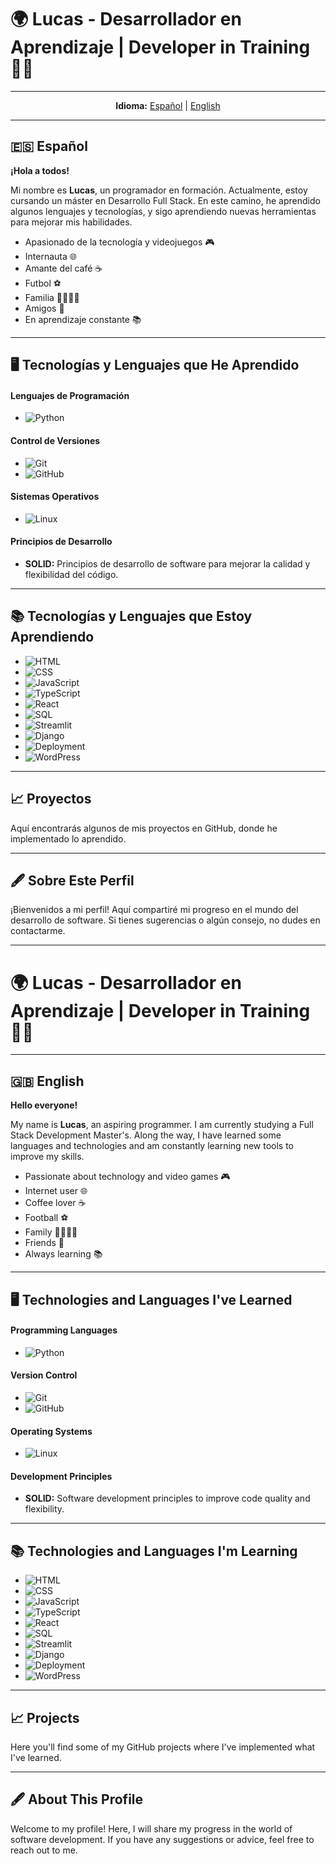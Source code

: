 # 🌍 Lucas - Desarrollador en Aprendizaje | Developer in Training 👨‍💻


---

<div align="center">
    <p>
        <strong>Idioma:</strong>
        <a href="#español">Español</a> | 
        <a href="#english">English</a>
    </p>
</div>

---


<h2 id="español">🇪🇸 Español</h2>



**¡Hola a todos!**

Mi nombre es **Lucas**, un programador en formación. Actualmente, estoy cursando un máster en Desarrollo Full Stack. En este camino, he aprendido algunos lenguajes y tecnologías, y sigo aprendiendo nuevas herramientas para mejorar mis habilidades.

- Apasionado de la tecnología y videojuegos 🎮
- Internauta 🌐
- Amante del café ☕
- Futbol ⚽
- Familia 👨‍👩‍👧‍👦
- Amigos 🤝
- En aprendizaje constante 📚

---

## 🖥️ Tecnologías y Lenguajes que He Aprendido

#### Lenguajes de Programación
- ![Python](https://img.shields.io/badge/Python-%230076D6?style=flat-square&logo=python&logoColor=white)


#### Control de Versiones
- ![Git](https://img.shields.io/badge/Git-%23F1502F?style=flat-square&logo=git&logoColor=white)
- ![GitHub](https://img.shields.io/badge/GitHub-%23121011?style=flat-square&logo=github)

#### Sistemas Operativos
- ![Linux](https://img.shields.io/badge/Linux-%23000000?style=flat-square&logo=linux)

#### Principios de Desarrollo
- **SOLID:** Principios de desarrollo de software para mejorar la calidad y flexibilidad del código.

---

## 📚 Tecnologías y Lenguajes que Estoy Aprendiendo


- ![HTML](https://img.shields.io/badge/HTML-%23E34F26?style=flat-square&logo=html5&logoColor=white)
- ![CSS](https://img.shields.io/badge/CSS-%231572B6?style=flat-square&logo=css3&logoColor=white)
- ![JavaScript](https://img.shields.io/badge/JavaScript-%23F7DF1E?style=flat-square&logo=javascript&logoColor=black)
- ![TypeScript](https://img.shields.io/badge/TypeScript-%23007ACC?style=flat-square&logo=typescript&logoColor=white)
- ![React](https://img.shields.io/badge/React-%23282C34?style=flat-square&logo=react&logoColor=61DAFB)
- ![SQL](https://img.shields.io/badge/SQL-%230074C1?style=flat-square&logo=postgresql&logoColor=white)
- ![Streamlit](https://img.shields.io/badge/Streamlit-%234B8BF5?style=flat-square&logo=streamlit&logoColor=white)
- ![Django](https://img.shields.io/badge/Django-%23092E20?style=flat-square&logo=django&logoColor=white)
- ![Deployment](https://img.shields.io/badge/Deployment-%23000?style=flat-square&logo=heroku&logoColor=white)
- ![WordPress](https://img.shields.io/badge/WordPress-%23147C36?style=flat-square&logo=wordpress&logoColor=white)
---

## 📈 Proyectos

Aquí encontrarás algunos de mis proyectos en GitHub, donde he implementado lo aprendido.

---

## 🖋️ Sobre Este Perfil

¡Bienvenidos a mi perfil! Aquí compartiré mi progreso en el mundo del desarrollo de software. Si tienes sugerencias o algún consejo, no dudes en contactarme.

---

# 🌍 Lucas - Desarrollador en Aprendizaje | Developer in Training 👨‍💻


---


<h2 id="english">🇬🇧 English</h2>



**Hello everyone!**

My name is **Lucas**, an aspiring programmer. I am currently studying a Full Stack Development Master's. Along the way, I have learned some languages and technologies and am constantly learning new tools to improve my skills.

- Passionate about technology and video games 🎮
- Internet user 🌐
- Coffee lover ☕
- Football ⚽
- Family 👨‍👩‍👧‍👦
- Friends 🤝
- Always learning 📚

---

## 🖥️ Technologies and Languages I've Learned

#### Programming Languages
- ![Python](https://img.shields.io/badge/Python-%230076D6?style=flat-square&logo=python&logoColor=white)


#### Version Control
- ![Git](https://img.shields.io/badge/Git-%23F1502F?style=flat-square&logo=git&logoColor=white)
- ![GitHub](https://img.shields.io/badge/GitHub-%23121011?style=flat-square&logo=github)

#### Operating Systems
- ![Linux](https://img.shields.io/badge/Linux-%23000000?style=flat-square&logo=linux)

#### Development Principles
- **SOLID:** Software development principles to improve code quality and flexibility.

---

## 📚 Technologies and Languages I'm Learning

- ![HTML](https://img.shields.io/badge/HTML-%23E34F26?style=flat-square&logo=html5&logoColor=white)
- ![CSS](https://img.shields.io/badge/CSS-%231572B6?style=flat-square&logo=css3&logoColor=white)
- ![JavaScript](https://img.shields.io/badge/JavaScript-%23F7DF1E?style=flat-square&logo=javascript&logoColor=black)
- ![TypeScript](https://img.shields.io/badge/TypeScript-%23007ACC?style=flat-square&logo=typescript&logoColor=white)
- ![React](https://img.shields.io/badge/React-%23282C34?style=flat-square&logo=react&logoColor=61DAFB)
- ![SQL](https://img.shields.io/badge/SQL-%230074C1?style=flat-square&logo=postgresql&logoColor=white)
- ![Streamlit](https://img.shields.io/badge/Streamlit-%234B8BF5?style=flat-square&logo=streamlit&logoColor=white)
- ![Django](https://img.shields.io/badge/Django-%23092E20?style=flat-square&logo=django&logoColor=white)
- ![Deployment](https://img.shields.io/badge/Deployment-%23000?style=flat-square&logo=heroku&logoColor=white)
- ![WordPress](https://img.shields.io/badge/WordPress-%23147C36?style=flat-square&logo=wordpress&logoColor=white)

---

## 📈 Projects

Here you'll find some of my GitHub projects where I've implemented what I've learned.

---

## 🖋️ About This Profile

Welcome to my profile! Here, I will share my progress in the world of software development. If you have any suggestions or advice, feel free to reach out to me.
